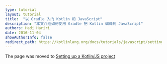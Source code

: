 ```yaml
---
type: tutorial
layout: tutorial
title:  "以 Gradle 入门 Kotlin 和 JavaScript"
description: "本文介绍如何使用 Gradle 把 Kotlin 编译到 JavaScript"
authors: Hadi Hariri
date: 2016-11-04
showAuthorInfo: false
redirect_path: https://kotlinlang.org/docs/tutorials/javascript/setting-up.html
---
```



The page was moved to [Setting up a Kotlin/JS project](../setting-up.html)

